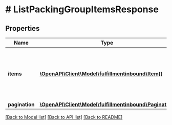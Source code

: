 # # ListPackingGroupItemsResponse

## Properties

Name | Type | Description | Notes
------------ | ------------- | ------------- | -------------
**items** | [**\OpenAPI\Client\Model\fulfillmentinbound\Item[]**](Item.md) | Provides the information about the list of items in the packing group. |
**pagination** | [**\OpenAPI\Client\Model\fulfillmentinbound\Pagination**](Pagination.md) |  | [optional]

[[Back to Model list]](../../README.md#models) [[Back to API list]](../../README.md#endpoints) [[Back to README]](../../README.md)
